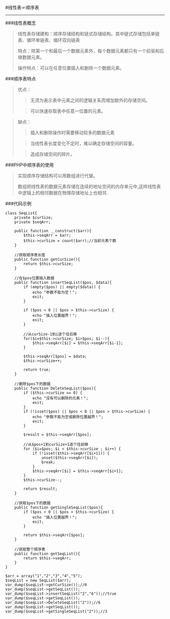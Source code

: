 #线性表☞顺序表
***

###线性表概念
>线性表存储建构：顺序存储结构和链式存储结构。其中链式存储包括单链表、循环单链表、循环双向链表
>
>特点：除第一个和最后一个数据元素外，每个数据元素都只有一个前驱和后继数据元素。
>
>操作特点：可以在任意位置插入和删除一个数据元素。
>


###顺序表特点
>优点：
>
>>无须为表示表中元素之间的逻辑关系而增加额外的存储空间。
>
>>可以快速存取表中任意一位置的元素。

>缺点：
>
>>插入和删除操作时需要移动较多的数据元素
>
>>当线性表长度变化不定时，难以确定存储空间的容量。
>
>>造成存储空间的碎片。

###PHP中顺序表的使用
>实现顺序存储结构可以用数组进行代替。
>
>数组把线性表的数据元素存储在连续的地址空间的内存单元中,这样线性表中逻辑上的相邻数据在物理存储地址上也相邻.

###代码示例
	
	class SeqList{
		private $curSize;
		private $seqArr;
	
		public function __construct($arr){
			$this->seqArr = $arr;
			$this->curSize = count($arr);//当前元素个数
		}
	
		//获取顺序表长度
		public function getCurSize(){
			return $this->curSize;
		}
	
		//在$pos位置插入数据
		public function insertSeqList($pos, $data){
			if (empty($pos) || empty($data)) {
				echo "参数不能为空！";
				exit;
			}
	
			if ($pos < 0 || $pos > $this->curSize) {
				echo "插入位置越界！";
				exit;
			}
	
			//从curSize-1到i逐个往后移
			for($i=$this->curSize; $i>$pos; $i--){
				$this->seqArr[$i] = $this->seqArr[$i-1];
			}
	
			$this->seqArr[$pos] = $data;
			$this->curSize++;
	
			return true;
		}
	
		//删除$pos下的数据
		public function DeleteSeqList($pos){
			if ($this->curSize == 0) {
				echo "没有可以删除的元素！";
				exit;
			}
			if (!isset($pos) || $pos < 0 || $pos > $this->curSize) {
				echo "参数不能为空或删除位置越界！";
				exit;
			}
	
			$result = $this->seqArr[$pos];
	
			//从$pos+1到curSize+1逐个往前移
			for ($i=$pos; $i < $this->curSize ; $i++) { 
				if (!isset($this->seqArr[$i+1])) {
					unset($this->seqArr[$i]);
					break;
				}
				$this->seqArr[$i] = $this->seqArr[$i+1];
			}
			$this->curSize--;
	
			return $result;
		}
	
		//获取$pos下的数据
		public function getSingleSeqList($pos){
			if ($pos < 0 || $pos > $this->curSize) {
				echo "插入位置越界！";
				exit;
			}
	
			return $this->seqArr[$pos];
		}
	
		//获取整个顺序表
		public function getSeqList(){
			return $this->seqArr;
		}
	}
	
	$arr = array("1","2","3","4","5");
	$seqList = new SeqList($arr);
	var_dump($seqList->getCurSize());//0
	var_dump($seqList->getSeqList());
	var_dump($seqList->insertSeqList("2","6"));//true
	var_dump($seqList->getSeqList());
	var_dump($seqList->DeleteSeqList("2"));//6
	var_dump($seqList->getSeqList());
	var_dump($seqList->getSingleSeqList("2"));//3